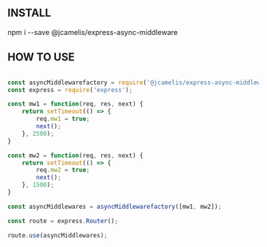 

## INSTALL

npm i --save @jcamelis/express-async-middleware


## HOW TO USE

```js

const asyncMiddlewarefactory = require('@jcamelis/express-async-middleware');
const express = require('express');

const mw1 = function(req, res, next) {
    return setTimeout(() => {
        req.mw1 = true;
        next();
    }, 2500);
}

const mw2 = function(req, res, next) {
    return setTimeout(() => {
        req.mw2 = true;
        next();
    }, 1500);
}

const asyncMiddlewares = asyncMiddlewarefactory([mw1, mw2]);

const route = express.Router();

route.use(asyncMiddlewares);

```